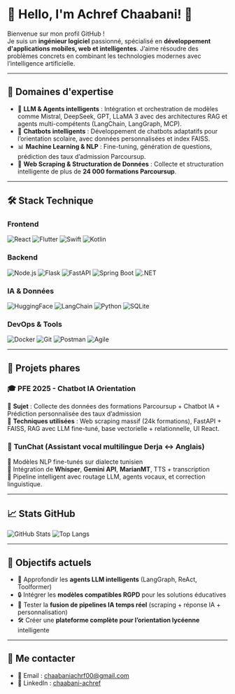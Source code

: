 # 👋 Hello, I'm **Achref Chaabani**! 🚀

Bienvenue sur mon profil GitHub !  
Je suis un **ingénieur logiciel** passionné, spécialisé en **développement d'applications mobiles, web et intelligentes**. J’aime résoudre des problèmes concrets en combinant les technologies modernes avec l’intelligence artificielle.

---

## 🧠 Domaines d'expertise

- 🤖 **LLM & Agents intelligents** : Intégration et orchestration de modèles comme Mistral, DeepSeek, GPT, LLaMA 3 avec des architectures RAG et agents multi-compétents (LangChain, LangGraph, MCP).
- 💬 **Chatbots intelligents** : Développement de chatbots adaptatifs pour l’orientation scolaire, avec données personnalisées et index FAISS.
- 📊 **Machine Learning & NLP** : Fine-tuning, génération de questions, prédiction des taux d’admission Parcoursup.
- 🔎 **Web Scraping & Structuration de Données** : Collecte et structuration intelligente de plus de **24 000 formations Parcoursup**.

---

## 🛠️ Stack Technique

### **Frontend**
![React](https://img.shields.io/badge/React-20232A?style=flat&logo=react&logoColor=61DAFB)
![Flutter](https://img.shields.io/badge/Flutter-02569B?style=flat&logo=flutter&logoColor=white)
![Swift](https://img.shields.io/badge/Swift-FA7343?style=flat&logo=swift&logoColor=white)
![Kotlin](https://img.shields.io/badge/Kotlin-0095D5?style=flat&logo=kotlin&logoColor=white)

### **Backend**
![Node.js](https://img.shields.io/badge/Node.js-339933?style=flat&logo=node.js&logoColor=white)
![Flask](https://img.shields.io/badge/Flask-000000?style=flat&logo=flask&logoColor=white)
![FastAPI](https://img.shields.io/badge/FastAPI-009688?style=flat&logo=fastapi&logoColor=white)
![Spring Boot](https://img.shields.io/badge/Spring_Boot-6DB33F?style=flat&logo=spring-boot&logoColor=white)
![.NET](https://img.shields.io/badge/.NET-512BD4?style=flat&logo=dotnet&logoColor=white)

### **IA & Données**
![HuggingFace](https://img.shields.io/badge/HuggingFace-FFD21F?style=flat&logo=huggingface&logoColor=black)
![LangChain](https://img.shields.io/badge/LangChain-00A3E0?style=flat)
![Python](https://img.shields.io/badge/Python-3776AB?style=flat&logo=python&logoColor=white)
![SQLite](https://img.shields.io/badge/SQLite-003B57?style=flat&logo=sqlite&logoColor=white)

### **DevOps & Tools**
![Docker](https://img.shields.io/badge/Docker-2496ED?style=flat&logo=docker&logoColor=white)
![Git](https://img.shields.io/badge/Git-F05032?style=flat&logo=git&logoColor=white)
![Postman](https://img.shields.io/badge/Postman-FF6C37?style=flat&logo=postman&logoColor=white)
![Agile](https://img.shields.io/badge/Scrum-6DB33F?style=flat&logo=scrum&logoColor=white)

---

## 🚀 Projets phares

### 🎓 **PFE 2025 - Chatbot IA Orientation**
🔹 **Sujet** : Collecte des données des formations Parcoursup + Chatbot IA + Prédiction personnalisée des taux d’admission  
🔹 **Techniques utilisées** : Web scraping massif (24k formations), FastAPI + FAISS, RAG avec LLM fine-tuné, base vectorielle + relationnelle, UI React.

### 🧠 **TunChat** (Assistant vocal multilingue Derja ↔ Anglais)
🔹 Modèles NLP fine-tunés sur dialecte tunisien  
🔹 Intégration de **Whisper**, **Gemini API**, **MarianMT**, TTS + transcription  
🔹 Pipeline intelligent avec routage LLM, agents vocaux, et correction linguistique.

---

## 📈 Stats GitHub

![GitHub Stats](https://github-readme-stats.vercel.app/api?username=achref212&show_icons=true&theme=radical)
![Top Langs](https://github-readme-stats.vercel.app/api/top-langs/?username=achref212&layout=compact&theme=radical)

---

## 🎯 Objectifs actuels

- 🚧 Approfondir les **agents LLM intelligents** (LangGraph, ReAct, Toolformer)
- 🔒 Intégrer les **modèles compatibles RGPD** pour les solutions éducatives
- 🔬 Tester la **fusion de pipelines IA temps réel** (scraping + réponse IA + personnalisation)
- 🛠️ Créer une **plateforme complète pour l’orientation lycéenne** intelligente

---

## 🤝 Me contacter

- 📧 Email : [chaabaniachrf00@gmail.com](mailto:chaabaniachrf00@gmail.com)  
- 🔗 LinkedIn : [chaabani-achref](https://www.linkedin.com/in/chaabani-achref-2664981b7)
